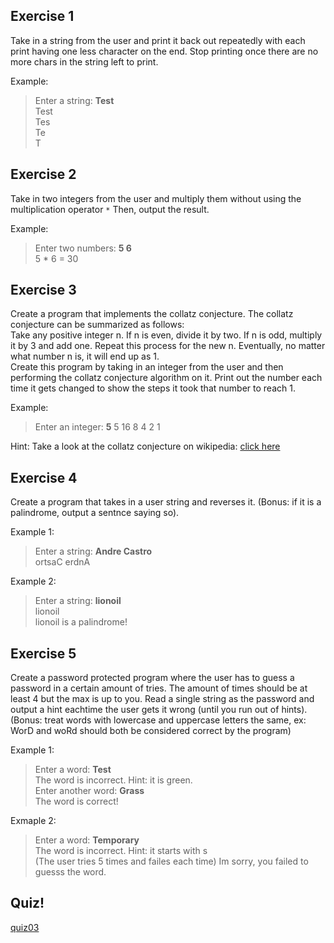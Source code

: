 Exercise 1
---

Take in a string from the user and print it back out repeatedly with each print having one less
character on the end. Stop printing once there are no more chars in the string left to print.

Example:

> Enter a string: **Test**</br>
> Test </br>
> Tes </br>
> Te </br>
> T

Exercise 2
---

Take in two integers from the user and multiply them without using the multiplication operator ``*``
Then, output the result.

Example:

> Enter two numbers: **5 6** </br>
> 5 * 6 = 30

Exercise 3
---

Create a program that implements the collatz conjecture. The collatz conjecture can be summarized 
as follows:<br>
Take any positive integer n. If n is even, divide it by two. If n is odd, multiply it by 3 and add
one. Repeat this process for the new n. Eventually, no matter what number n is, it will end up as 1.<br>
Create this program by taking in an integer from the user and then performing the collatz 
conjecture algorithm on it. Print out the number each time it gets changed to show the steps it 
took that number to reach 1.

Example:

> Enter an integer: **5**
> 5
> 16
> 8
> 4
> 2
> 1

Hint:
Take a look at the collatz conjecture on wikipedia:
[click here](https://en.wikipedia.org/wiki/Collatz_conjecture)

Exercise 4
---

Create a program that takes in a user string and reverses it. (Bonus: if it is a palindrome, output a sentnce saying so).

Example 1:

> Enter a string: **Andre Castro** <br>
> ortsaC erdnA

Example 2:

> Enter a string: **lionoil** <br>
> lionoil <br>
> lionoil is a palindrome!

Exercise 5
---

Create a password protected program where the user has to guess a password in a certain amount of
tries. The amount of times should be at least 4 but the max is up to you. Read a single string as
the password and output a hint eachtime the user gets it wrong (until you run out of hints).
(Bonus: treat words with lowercase and uppercase letters the same, ex: WorD and woRd should both
be considered correct by the program)

Example 1:

> Enter a word: **Test** <br>
> The word is incorrect. Hint: it is green. <br>
> Enter another word: **Grass**<br>
> The word is correct!<br>

Exmaple 2:

> Enter a word: **Temporary** <br>
> The word is incorrect. Hint: it starts with s <br>
> (The user tries 5 times and failes each time)
> Im sorry, you failed to guesss the word.

Quiz!
---
[quiz03]()

